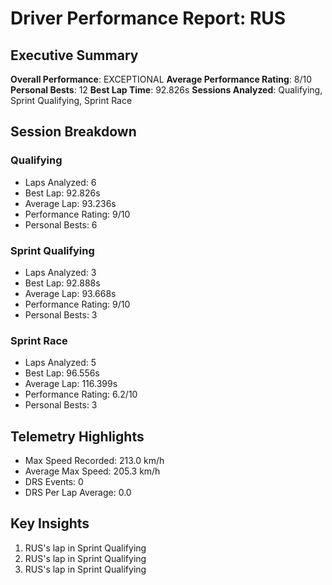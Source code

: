 # Driver Performance Report: RUS
## Executive Summary
**Overall Performance**: EXCEPTIONAL
**Average Performance Rating**: 8/10
**Personal Bests**: 12
**Best Lap Time**: 92.826s
**Sessions Analyzed**: Qualifying, Sprint Qualifying, Sprint Race

## Session Breakdown
### Qualifying
- Laps Analyzed: 6
- Best Lap: 92.826s
- Average Lap: 93.236s
- Performance Rating: 9/10
- Personal Bests: 6

### Sprint Qualifying
- Laps Analyzed: 3
- Best Lap: 92.888s
- Average Lap: 93.668s
- Performance Rating: 9/10
- Personal Bests: 3

### Sprint Race
- Laps Analyzed: 5
- Best Lap: 96.556s
- Average Lap: 116.399s
- Performance Rating: 6.2/10
- Personal Bests: 3

## Telemetry Highlights
- Max Speed Recorded: 213.0 km/h
- Average Max Speed: 205.3 km/h
- DRS Events: 0
- DRS Per Lap Average: 0.0

## Key Insights
1. RUS's lap in Sprint Qualifying
2. RUS's lap in Sprint Qualifying
3. RUS's lap in Sprint Qualifying
